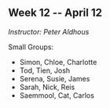 ## Week 12 -- April 12
*Instructor: Peter Aldhous*

Small Groups:
* Simon, Chloe, Charlotte
* Tod, Tien, Josh
* Serena, Susie, James
* Sarah, Nick, Reis
* Saemmool, Cat, Carlos
